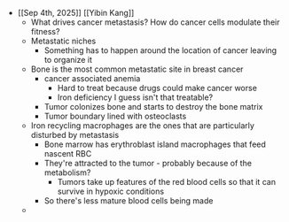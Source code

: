 - [[Sep 4th, 2025]] [[Yibin Kang]]
	- What drives cancer metastasis? How do cancer cells modulate their fitness?
	- Metastatic niches
		- Something has to happen around the location of cancer leaving to organize it
	- Bone is the most common metastatic site in breast cancer
		- cancer associated anemia
			- Hard to treat because drugs could make cancer worse
			- Iron deficiency I guess isn't that treatable?
		- Tumor colonizes bone and starts to destroy the bone matrix
		- Tumor boundary lined with osteoclasts
	- Iron recycling macrophages are the ones that are particularly disturbed by metastasis
		- Bone marrow has erythroblast island macrophages that feed nascent RBC
		- They're attracted to the tumor - probably because of the metabolism?
			- Tumors take up features of the red blood cells so that it can survive in hypoxic conditions
		- So there's less mature blood cells being made
	-
